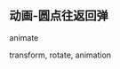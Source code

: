 
## 动画-圆点往返回弹

animate 

transform, rotate, animation

<CodeDemo :collapse="true">
  <template slot="code-template">
    <<< @/docs/.vuepress/examples/Loading5.vue?template
  </template>
  <template slot="code-script">
    <<< @/docs/.vuepress/examples/Loading5.vue?script
  </template>
  <template slot="code-style">
    <<< @/docs/.vuepress/examples/Loading5.vue?style
  </template>
  <Loading5 slot="demo"/>
</CodeDemo>
